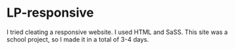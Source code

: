 # LP-responsive
I tried cleating a responsive website.
I used HTML and SaSS.
This site was a school project, so I made it in a total of 3-4 days.

